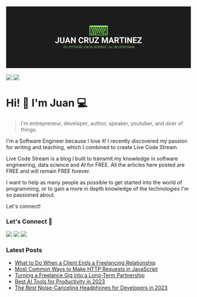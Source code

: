 !["Juan Cruz Martinez: Founder & Author of Live Code Stream"](https://raw.githubusercontent.com/bajcmartinez/bajcmartinez/master/images/banner.jpg)

[![](https://komarev.com/ghpvc/?username=bajcmartinez&color=blue&label=Profile%20Views)](https://github.com/bajcmartinez)
[![](https://img.shields.io/github/followers/bajcmartinez?label=GitHub%20Followers)](https://github.com/bajcmartinez)

# Hi! 👋 I'm Juan 💻

> I'm entrepreneur, developer, author, speaker, youtuber, and doer of things.

I'm a Software Engineer because I love it! I recently discovered my passion for writing and teaching, which I combined to create Live Code Stream.

Live Code Stream is a blog I built to transmit my knowledge in software engineering, data science and AI for FREE. All the articles here posted are FREE and will remain FREE forever.

I want to help as many people as possible to get started into the world of programming, or to gain a more in depth knowledge of the technologies I'm so passioned about.

Let's connect!

### Let's Connect 🔗

[![](https://img.shields.io/badge/linkedin-%230077B5.svg?&style=for-the-badge&logo=linkedin&logoColor=white0e76a8)](https://www.linkedin.com/in/bajcmartinez/)
[![](https://img.shields.io/badge/twitter-%230077B5.svg?&style=for-the-badge&logo=twitter&logoColor=white&color=00acee)](https://twitter.com/bajcmartinez)
[![](https://img.shields.io/badge/linktree-%230077B5.svg?&style=for-the-badge&logo=newsletter&logoColor=white&color=8a3ab9)](https://linktr.ee/bajcmartinez)

### Latest Posts
<!-- BLOG-POST-LIST:START -->
- [What to Do When a Client Ends a Freelancing Relationship](https://livecodestream.dev/post/what-to-do-when-a-client-ends-a-freelancing-relationship/)
- [Most Common Ways to Make HTTP Requests in JavaScript](https://livecodestream.dev/post/http-requests-in-javascript/)
- [Turning a Freelance Gig into a Long-Term Partnership](https://livecodestream.dev/post/turning-a-freelance-gig-into-a-long-term-partnership/)
- [Best AI Tools for Productivity in 2023](https://livecodestream.dev/post/best-ai-tools/)
- [The Best Noise-Canceling Headphones for Developers in 2023](https://livecodestream.dev/post/best-programming-headphones/)
<!-- BLOG-POST-LIST:END -->

